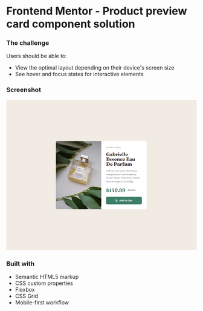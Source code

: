# Frontend Mentor - Product preview card component solution


### The challenge

Users should be able to:

- View the optimal layout depending on their device's screen size
- See hover and focus states for interactive elements

### Screenshot

![](./images/Captura%20de%20pantalla%202024-01-12%20121509.png)




### Built with

- Semantic HTML5 markup
- CSS custom properties
- Flexbox
- CSS Grid
- Mobile-first workflow
